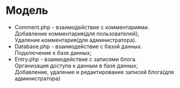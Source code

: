 <h1> Модель </h1>
<ul>
<li>Comment.php - взаимодействие с комментариями. <br> Добавление комментария(для пользователей);<br> Удаление комментария(для администратора). </li>
<li>Database.php - взаимодействие с базой данных. <br> Подключение к базе данных; </li>
<li>Entry.php - взаимодействие с записями блога. <br> Организация доступа к данным в базе данных; <br> Добавление, удаление и редактирование записей блога(для администратора) </li>
